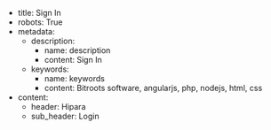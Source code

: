 - title: Sign In
- robots: True
- metadata:
    - description:
        - name: description
        - content: Sign In
    - keywords: 
        - name: keywords
        - content: Bitroots software, angularjs, php, nodejs, html, css
- content:
	- header: Hipara
	- sub_header: Login